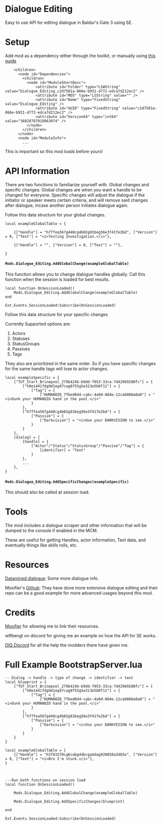 # Dialogue Editing
Easy to use API for editing dialogue in Baldur's Gate 3 using SE. 

# Setup
Add mod as a dependency either through the toolkit, or manually using [this guide](https://wiki.bg3.community/Tutorials/General/Basic/adding-mod-dependencies) 
```...
    <children>
      <node id="Dependencies">
        <children>
          <node id="ModuleShortDesc">
              <attribute id="Folder" type="LSWString" value="Dialogue_Editing_c2d7581a-866e-b931-d772-edca7d212ec2" />
              <attribute id="MD5" type="LSString" value="" />
              <attribute id="Name" type="FixedString" value="Dialogue_Editing" />
              <attribute id="UUID" type="FixedString" value="c2d7581a-866e-b931-d772-edca7d212ec2" />
              <attribute id="Version64" type="int64" value="36028797018963974" />
          </node>
        </children>
      </node>
      <node id="ModuleInfo">
        ...
```
This is important so this mod loads before yours!

# API Information
There are two functions to familiarize yourself with. Global changes and specific changes. Global changes are when you want a handle to be changed for everyone. Specific changes will adjust the dialogue if the initiator or speaker meets certain criteria, and will remove said changes after dialogue, incase another person initiates dialogue again.  

Follow this data structure for your global changes.
```
local exampleGlobalTable = {

    {["Handle"] = "h7ffea567g440cg4b02g91beg56e3f41fe2bd", ["Version"] = 0, ["Text"] = "<i>Testing Investigation.</i>"},

    {["Handle"] = "", ["Version"] = 0, ["Text"] = ""},

}
```

#### `Mods.Dialogue_Editing.AddGlobalChange(exampleGlobalTable)`

This function allows you to change dialogue handles globally. Call this function when the session is loaded for best results. 

```
local function OnSessionLoaded()
	Mods.Dialogue_Editing.AddGlobalChange(exampleGlobalTable)
end

Ext.Events.SessionLoaded:Subscribe(OnSessionLoaded)
```

Follow this data structure for your specific changes

Currently Supported options are:

1. Actors
2. Statuses
3. StatusGroups
4. Passives
5. Tags

They also are prioritized in the same order. So if you have specific changes for the same handle tags will lose to actor changes. 
```
local exampleSpecific = {
    ["TUT_Start_Brinepool_279b424b-b9dd-f053-33ca-7d42969280fc"] = {
        ["h0e1441fdg9d1eg47cag8f55g5e313e5b0f11"] = {
            ["Tag"] = {
                ["HUMANOID_7fbed0d4-cabc-4a9d-804e-12ca6088a0a8"] = "<i>Dunk your HUMANOID hand in the pool.</i>"
            }
        },
        ["h7ffea567g440cg4b02g91beg56e3f41fe2bd"] = {
            ["Passive"] = {
                ["Darkvision"] = "<i>Use your DARKVISION to see.</i>"
            }
        }
    },
    [dialog] = {
        [handle] = {
            ["Actor"/"Status"/"StatusGroup"/"Passive"/"Tag"] = {
                [identifier] = "Text"
            }
        },
        ...
    },
}
```

#### `Mods.Dialogue_Editing.AddSpecificChanges(exampleSpecific)`

This should also be called at session load. 

# Tools
The mod includes a dialogue scraper and other information that will be dumped to the console if enabled in the MCM. 

These are useful for getting Handles, actor information, Text data, and eventually things like skills rolls, etc.

# Resources
[Datamined dialogue](https://www.tumblr.com/roksik-dnd/727481314781102080/bg3-datamined-dialogue-google-drive): Some more dialogue info. 

Moxifier's [Github](https://github.com/Moxifer/bg3-dialog-timeline-edits/tree/main): They have done more extensive dialogue editing and their repo can be a good example for more advanced usages beyond this mod. 

# Credits
[Moxifier](https://next.nexusmods.com/profile/moxifer3/mods?gameId=3474) for allowing me to link their resources.

wtfbengt on discord for giving me an example on how the API for SE works. 

[DIQ Discord](https://discord.gg/baldursgoonsacks) for all the help the modders there have given me. 

# Full Example BootstrapServer.lua
```
-- Dialog -> handle -> type of change -> identifier -> text
local blueprint = {
    ["TUT_Start_Brinepool_279b424b-b9dd-f053-33ca-7d42969280fc"] = {
        ["h0e1441fdg9d1eg47cag8f55g5e313e5b0f11"] = {
            ["Tag"] = {
                ["HUMANOID_7fbed0d4-cabc-4a9d-804e-12ca6088a0a8"] = "<i>Dunk your HUMANOID hand in the pool.</i>"
            }
        },
        ["h7ffea567g440cg4b02g91beg56e3f41fe2bd"] = {
            ["Passive"] = {
                ["Darkvision"] = "<i>Use your DARKVISION to see.</i>"
            }
        }
    }
}

local exampleGlobalTable = {
    {["Handle"] = "h3f81570cgbcabg44bcga4dag920858a3db5e", ["Version"] = 0, ["Text"] = "<i>Bro I'm stuck.</i>"}, 
}



---Run both functions on session load
local function OnSessionLoaded()

    Mods.Dialogue_Editing.AddGlobalChange(exampleGlobalTable)

    Mods.Dialogue_Editing.AddSpecificChanges(blueprint)
	
end

Ext.Events.SessionLoaded:Subscribe(OnSessionLoaded)
```